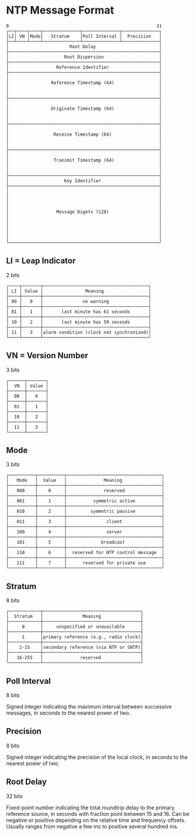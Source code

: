 # NTP Message Format

    0                                                        31
    ┌──┬────┬────┬──────────────┬──────────────┬──────────────┐
    │LI│ VN │Mode│   Stratum    │Poll Interval │  Precision   │
    ├──┴────┴────┴──────────────┴──────────────┴──────────────┤
    │                       Root Delay                        │
    ├─────────────────────────────────────────────────────────┤
    │                     Root Dispersion                     │
    ├─────────────────────────────────────────────────────────┤
    │                  Reference Identifier                   │
    ├─────────────────────────────────────────────────────────┤
    │                                                         │
    │                Reference Timestamp (64)                 │
    │                                                         │
    │                                                         │
    ├─────────────────────────────────────────────────────────┤
    │                                                         │
    │                Originate Timestamp (64)                 │
    │                                                         │
    │                                                         │
    ├─────────────────────────────────────────────────────────┤
    │                                                         │
    │                 Receive Timestamp (64)                  │
    │                                                         │
    │                                                         │
    ├─────────────────────────────────────────────────────────┤
    │                                                         │
    │                 Transmit Timestamp (64)                 │
    │                                                         │
    │                                                         │
    ├─────────────────────────────────────────────────────────┤
    │                     Key Identifier                      │
    ├─────────────────────────────────────────────────────────┤
    │                                                         │
    │                                                         │
    │                                                         │
    │                                                         │
    │                  Message Digets (128)                   │
    │                                                         │
    │                                                         │
    │                                                         │
    │                                                         │
    │                                                         │
    └─────────────────────────────────────────────────────────┘

## LI = Leap Indicator 

2 bits

    ┌────┬───────┬────────────────────────────────────────┐
    │ LI │ Value │                Meaning                 │
    ├────┼───────┼────────────────────────────────────────┤
    │ 00 │   0   │               no warning               │
    ├────┼───────┼────────────────────────────────────────┤
    │ 01 │   1   │       last minute has 61 seconds       │
    ├────┼───────┼────────────────────────────────────────┤
    │ 10 │   2   │       last minute has 59 seconds       │
    ├────┼───────┼────────────────────────────────────────┤
    │ 11 │   3   │alarm condition (clock not synchronized)│
    └────┴───────┴────────────────────────────────────────┘

## VN = Version Number

3 bits

    ┌──────┬───────┐
    │  VN  │ Value │
    ├──────┼───────┤
    │  00  │   0   │
    ├──────┼───────┤
    │  01  │   1   │
    ├──────┼───────┤
    │  10  │   2   │
    ├──────┼───────┤
    │  11  │   3   │
    └──────┴───────┘

## Mode

3 bits

    ┌──────────┬──────────┬────────────────────────────────────┐
    │   Mode   │  Value   │              Meaning               │
    ├──────────┼──────────┼────────────────────────────────────┤
    │   000    │    0     │              reserved              │
    ├──────────┼──────────┼────────────────────────────────────┤
    │   001    │    1     │          symmetric active          │
    ├──────────┼──────────┼────────────────────────────────────┤
    │   010    │    2     │         symmetric passive          │
    ├──────────┼──────────┼────────────────────────────────────┤
    │   011    │    3     │               client               │
    ├──────────┼──────────┼────────────────────────────────────┤
    │   100    │    4     │               server               │
    ├──────────┼──────────┼────────────────────────────────────┤
    │   101    │    5     │             broadcast              │
    ├──────────┼──────────┼────────────────────────────────────┤
    │   110    │    6     │  reserved for NTP control message  │
    ├──────────┼──────────┼────────────────────────────────────┤
    │   111    │    7     │      reserved for private use      │
    └──────────┴──────────┴────────────────────────────────────┘

## Stratum

8 bits

    ┌────────────┬─────────────────────────────────────┐
    │  Stratum   │               Meaning               │
    ├────────────┼─────────────────────────────────────┤
    │     0      │     unspecified or unavailable      │
    ├────────────┼─────────────────────────────────────┤
    │     1      │primary reference (e.g., radio clock)│
    ├────────────┼─────────────────────────────────────┤
    │    2-15    │secondary reference (via NTP or SNTP)│
    ├────────────┼─────────────────────────────────────┤
    │   16-255   │              reserved               │
    └────────────┴─────────────────────────────────────┘

## Poll Interval

8 bits

Signed integer indicating the maximum interval between successive messages, in seconds to the nearest power of two.

## Precision

8 bits

Signed integer indicating the precision of the local clock, in seconds to the nearest power of two.

## Root Delay

32 bits

Fixed-point number indicating the total roundtrip delay to the primary reference source, in seconds with fraction point between 15 and 16. Can be negative or positive depending on the relative time and frequency offsets. Usually ranges from negative a few ms to positive several hundred ms.